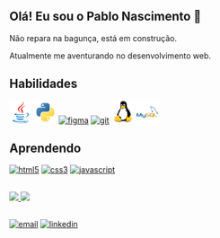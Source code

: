 ## Olá! Eu sou o Pablo Nascimento 🙂
Não repara na bagunça, está em construção.

Atualmente me aventurando no desenvolvimento web.

## Habilidades
<div>
    <a href="https://www.java.com" target="_blank" rel="noreferrer"> <img src="https://raw.githubusercontent.com/devicons/devicon/master/icons/java/java-original.svg" alt="java" width="40" height="40"/></a> 
    <a href="https://www.python.org" target="_blank" rel="noreferrer"> <img src="https://raw.githubusercontent.com/devicons/devicon/master/icons/python/python-original.svg" alt="python" width="40" height="40"/></a>
    <a href="https://www.figma.com/" target="_blank" rel="noreferrer"> <img src="https://www.vectorlogo.zone/logos/figma/figma-icon.svg" alt="figma" width="40" height="40"/></a>
    <a href="https://git-scm.com/" target="_blank" rel="noreferrer"> <img src="https://www.vectorlogo.zone/logos/git-scm/git-scm-icon.svg" alt="git" width="40" height="40"/></a> 
    <a href="https://www.linux.org/" target="_blank" rel="noreferrer"> <img src="https://raw.githubusercontent.com/devicons/devicon/master/icons/linux/linux-original.svg" alt="linux" width="40" height="40"/></a> 
    <a href="https://www.mysql.com/" target="_blank" rel="noreferrer"> <img src="https://raw.githubusercontent.com/devicons/devicon/master/icons/mysql/mysql-original-wordmark.svg" alt="mysql" width="40" height="40"/></a>  
</div>
    
## Aprendendo
[![html5](https://img.shields.io/badge/HTML5-E34F26?style=for-the-badge&logo=html5&logoColor=white)](https://www.w3.org/html/)
[![css3](https://img.shields.io/badge/CSS3-1572B6?style=for-the-badge&logo=css3&logoColor=white)](https://www.w3schools.com/css/)
[![javascript](https://img.shields.io/badge/JavaScript-F7DF1E?style=for-the-badge&logo=javascript&logoColor=black)](https://developer.mozilla.org/en-US/docs/Web/JavaScript)

<br>

<div>
    <a href="https://github.com/pablonasc">
    <img height="160em" src="https://github-readme-stats.vercel.app/api?username=pablonasc&show_icons=true&theme=cobalt&include_all_commits=true&count_private=true"/>
    <img height="160em" src="https://github-readme-stats.vercel.app/api/top-langs/?username=pablonasc&layout=compact&langs_count=7&theme=cobalt"/></a>
</div>

## 
[![email](https://img.shields.io/badge/-Gmail-%23333?style=for-the-badge&logo=gmail&logoColor=white)](mailto:contatopablonasc@gmail.com)
[![linkedin](https://img.shields.io/badge/-LinkedIn-%230077B5?style=for-the-badge&logo=linkedin&logoColor=white)](https://www.linkedin.com/in/pablo-nasc)

